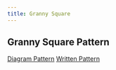 ```yaml
---
title: Granny Square
---
```


## Granny Square Pattern

[Diagram Pattern](#granny-square-pattern)
[Written Pattern](../written-granny-square/index.html)

<div>
    <object id="GSsvg" data="../imgs/Granny-squareSVG-wClasses.svg" type="image/svg+xml"></object>
</div>

[//]: # (<div id="info" class="info">WEEEEEEEEEEEEEEEEE</div>)

